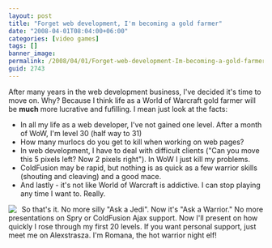 ```yaml
---
layout: post
title: "Forget web development, I'm becoming a gold farmer"
date: "2008-04-01T08:04:00+06:00"
categories: [video games]
tags: []
banner_image: 
permalink: /2008/04/01/Forget-web-development-Im-becoming-a-gold-farmer
guid: 2743
---
```


After many years in the web development business, I've decided it's time to move on. Why? Because I think life as a World of Warcraft gold farmer will be <b>much</b> more lucrative and fufilling. I mean just look at the facts:

<ul>
<li>In all my life as a web developer, I've not gained one level. After a month of WoW, I'm level 30 (half way to 31)
<li>How many murlocs do you get to kill when working on web pages?
<li>In web development, I have to deal with difficult clients ("Can you move this 5 pixels left? Now 2 pixels right"). In WoW I just kill my problems. 
<li>ColdFusion may be rapid, but nothing is as quick as a few warrior skills (shouting and cleaving) and a good mace.
<li>And lastly - it's not like World of Warcraft is addictive. I can stop playing any time I want to. Really.
</ul> 

<img src="https://static.raymondcamden.com/images/wow.jpg" align="left" style="margin-right: 10px">
So that's it. No more silly "Ask a Jedi". Now it's "Ask a Warrior." No more presentations on Spry or ColdFusion Ajax support. Now I'll present on how quickly I rose through my first 20 levels. If you want personal support, just meet me on Alexstrasza. I'm Romana, the hot warrior night elf!

<br clear="left">
